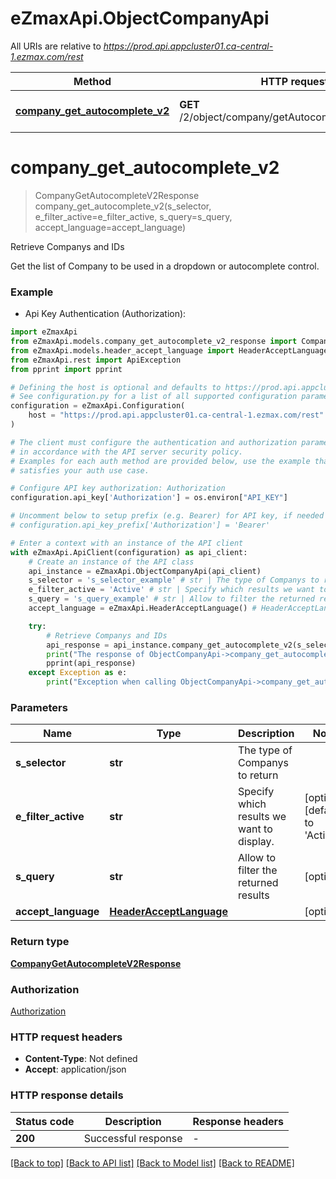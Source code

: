 # eZmaxApi.ObjectCompanyApi

All URIs are relative to *https://prod.api.appcluster01.ca-central-1.ezmax.com/rest*

Method | HTTP request | Description
------------- | ------------- | -------------
[**company_get_autocomplete_v2**](ObjectCompanyApi.md#company_get_autocomplete_v2) | **GET** /2/object/company/getAutocomplete/{sSelector} | Retrieve Companys and IDs


# **company_get_autocomplete_v2**
> CompanyGetAutocompleteV2Response company_get_autocomplete_v2(s_selector, e_filter_active=e_filter_active, s_query=s_query, accept_language=accept_language)

Retrieve Companys and IDs

Get the list of Company to be used in a dropdown or autocomplete control.

### Example

* Api Key Authentication (Authorization):

```python
import eZmaxApi
from eZmaxApi.models.company_get_autocomplete_v2_response import CompanyGetAutocompleteV2Response
from eZmaxApi.models.header_accept_language import HeaderAcceptLanguage
from eZmaxApi.rest import ApiException
from pprint import pprint

# Defining the host is optional and defaults to https://prod.api.appcluster01.ca-central-1.ezmax.com/rest
# See configuration.py for a list of all supported configuration parameters.
configuration = eZmaxApi.Configuration(
    host = "https://prod.api.appcluster01.ca-central-1.ezmax.com/rest"
)

# The client must configure the authentication and authorization parameters
# in accordance with the API server security policy.
# Examples for each auth method are provided below, use the example that
# satisfies your auth use case.

# Configure API key authorization: Authorization
configuration.api_key['Authorization'] = os.environ["API_KEY"]

# Uncomment below to setup prefix (e.g. Bearer) for API key, if needed
# configuration.api_key_prefix['Authorization'] = 'Bearer'

# Enter a context with an instance of the API client
with eZmaxApi.ApiClient(configuration) as api_client:
    # Create an instance of the API class
    api_instance = eZmaxApi.ObjectCompanyApi(api_client)
    s_selector = 's_selector_example' # str | The type of Companys to return
    e_filter_active = 'Active' # str | Specify which results we want to display. (optional) (default to 'Active')
    s_query = 's_query_example' # str | Allow to filter the returned results (optional)
    accept_language = eZmaxApi.HeaderAcceptLanguage() # HeaderAcceptLanguage |  (optional)

    try:
        # Retrieve Companys and IDs
        api_response = api_instance.company_get_autocomplete_v2(s_selector, e_filter_active=e_filter_active, s_query=s_query, accept_language=accept_language)
        print("The response of ObjectCompanyApi->company_get_autocomplete_v2:\n")
        pprint(api_response)
    except Exception as e:
        print("Exception when calling ObjectCompanyApi->company_get_autocomplete_v2: %s\n" % e)
```



### Parameters


Name | Type | Description  | Notes
------------- | ------------- | ------------- | -------------
 **s_selector** | **str**| The type of Companys to return | 
 **e_filter_active** | **str**| Specify which results we want to display. | [optional] [default to &#39;Active&#39;]
 **s_query** | **str**| Allow to filter the returned results | [optional] 
 **accept_language** | [**HeaderAcceptLanguage**](.md)|  | [optional] 

### Return type

[**CompanyGetAutocompleteV2Response**](CompanyGetAutocompleteV2Response.md)

### Authorization

[Authorization](../README.md#Authorization)

### HTTP request headers

 - **Content-Type**: Not defined
 - **Accept**: application/json

### HTTP response details

| Status code | Description | Response headers |
|-------------|-------------|------------------|
**200** | Successful response |  -  |

[[Back to top]](#) [[Back to API list]](../README.md#documentation-for-api-endpoints) [[Back to Model list]](../README.md#documentation-for-models) [[Back to README]](../README.md)

